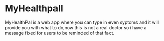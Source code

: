 # MyHealthpall
MyHealthPal is a web app where you can type in even syptoms and it will provide you with what to do,now this is not a real doctor  so  i have a message fixed for users to be reminded of that fact. 
